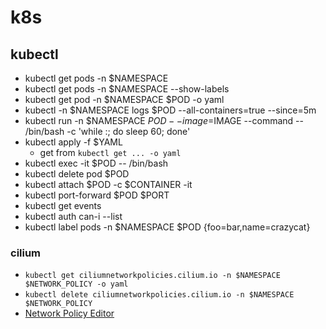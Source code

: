 # k8s

## kubectl
- kubectl get pods -n $NAMESPACE
- kubectl get pods -n $NAMESPACE --show-labels
- kubectl get pod -n $NAMESPACE $POD -o yaml
- kubectl -n $NAMESPACE logs $POD --all-containers=true --since=5m
- kubectl run -n $NAMESPACE $POD --image=$IMAGE --command -- /bin/bash -c 'while :; do sleep 60; done'
- kubectl apply -f $YAML
  - get from `kubectl get ... -o yaml`
- kubectl exec -it $POD -- /bin/bash
- kubectl delete pod $POD
- kubectl attach $POD -c $CONTAINER -it
- kubectl port-forward $POD $PORT
- kubectl get events
- kubectl auth can-i --list
- kubectl label pods -n $NAMESPACE $POD {foo=bar,name=crazycat}

### cilium
- `kubectl get ciliumnetworkpolicies.cilium.io -n $NAMESPACE $NETWORK_POLICY -o yaml`
- `kubectl delete ciliumnetworkpolicies.cilium.io -n $NAMESPACE $NETWORK_POLICY`
- [Network Policy Editor](https://editor.cilium.io/)
